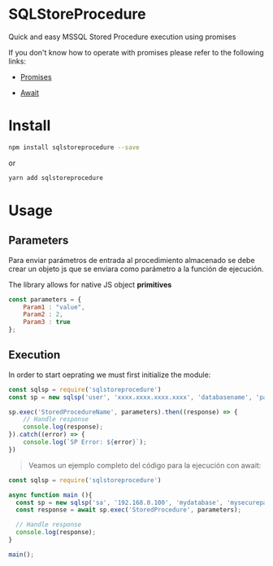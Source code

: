 # SQLStoreProcedure

Quick and easy MSSQL Stored Procedure execution using promises

If you don't know how to operate with promises please refer to the following links:

- [Promises](https://developer.mozilla.org/es/docs/Web/JavaScript/Referencia/Objetos_globales/Promise)

- [Await](https://developer.mozilla.org/es/docs/Web/JavaScript/Referencia/Operadores/await)

# Install

```bash
npm install sqlstoreprocedure --save
```

or

```bash
yarn add sqlstoreprocedure
```

# Usage

## Parameters

Para enviar parámetros de entrada al procedimiento almacenado se debe crear un objeto js que se enviara como parámetro a la función de ejecución.

The library allows for native JS object **primitives**
```js
const parameters = {
    Param1 : "value",
    Param2 : 2,
    Param3 : true
};
```

## Execution

In order to start oeprating we must first initialize the module:

```js
const sqlsp = require('sqlstoreprocedure')
const sp = new sqlsp('user', 'xxxx.xxxx.xxxx.xxxx', 'databasename', 'password');

sp.exec('StoredProcedureName', parameters).then((response) => {
    // Handle response
    console.log(response);
}).catch((error) => {
    console.log(`SP Error: ${error}`);
})
```

> Veamos un ejemplo completo del código para la ejecución con await:

```js
const sqlsp = require('sqlstoreprocedure')

async function main (){
  const sp = new sqlsp('sa', '192.168.0.100', 'mydatabase', 'mysecurepassword');
  const response = await sp.exec('StoredProcedure', parameters);

  // Handle response
  console.log(response);
}

main();
```
